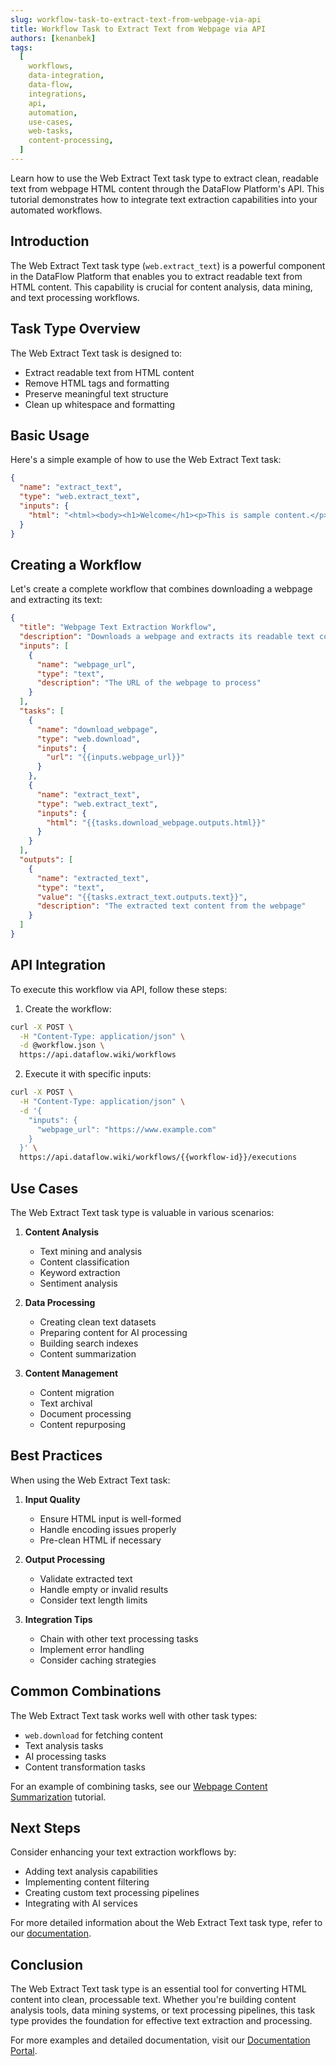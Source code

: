 ```yaml
---
slug: workflow-task-to-extract-text-from-webpage-via-api
title: Workflow Task to Extract Text from Webpage via API
authors: [kenanbek]
tags:
  [
    workflows,
    data-integration,
    data-flow,
    integrations,
    api,
    automation,
    use-cases,
    web-tasks,
    content-processing,
  ]
---
```


Learn how to use the Web Extract Text task type to extract clean, readable text from webpage HTML content through the DataFlow Platform's API. This tutorial demonstrates how to integrate text extraction capabilities into your automated workflows.

<!-- truncate -->

## Introduction

The Web Extract Text task type (`web.extract_text`) is a powerful component in the DataFlow Platform that enables you to extract readable text from HTML content. This capability is crucial for content analysis, data mining, and text processing workflows.

## Task Type Overview

The Web Extract Text task is designed to:

- Extract readable text from HTML content
- Remove HTML tags and formatting
- Preserve meaningful text structure
- Clean up whitespace and formatting

## Basic Usage

Here's a simple example of how to use the Web Extract Text task:

```json
{
  "name": "extract_text",
  "type": "web.extract_text",
  "inputs": {
    "html": "<html><body><h1>Welcome</h1><p>This is sample content.</p></body></html>"
  }
}
```

## Creating a Workflow

Let's create a complete workflow that combines downloading a webpage and extracting its text:

```json
{
  "title": "Webpage Text Extraction Workflow",
  "description": "Downloads a webpage and extracts its readable text content",
  "inputs": [
    {
      "name": "webpage_url",
      "type": "text",
      "description": "The URL of the webpage to process"
    }
  ],
  "tasks": [
    {
      "name": "download_webpage",
      "type": "web.download",
      "inputs": {
        "url": "{{inputs.webpage_url}}"
      }
    },
    {
      "name": "extract_text",
      "type": "web.extract_text",
      "inputs": {
        "html": "{{tasks.download_webpage.outputs.html}}"
      }
    }
  ],
  "outputs": [
    {
      "name": "extracted_text",
      "type": "text",
      "value": "{{tasks.extract_text.outputs.text}}",
      "description": "The extracted text content from the webpage"
    }
  ]
}
```

## API Integration

To execute this workflow via API, follow these steps:

1. Create the workflow:

```bash
curl -X POST \
  -H "Content-Type: application/json" \
  -d @workflow.json \
  https://api.dataflow.wiki/workflows
```

2. Execute it with specific inputs:

```bash
curl -X POST \
  -H "Content-Type: application/json" \
  -d '{
    "inputs": {
      "webpage_url": "https://www.example.com"
    }
  }' \
  https://api.dataflow.wiki/workflows/{{workflow-id}}/executions
```

## Use Cases

The Web Extract Text task type is valuable in various scenarios:

1. **Content Analysis**

   - Text mining and analysis
   - Content classification
   - Keyword extraction
   - Sentiment analysis

2. **Data Processing**

   - Creating clean text datasets
   - Preparing content for AI processing
   - Building search indexes
   - Content summarization

3. **Content Management**
   - Content migration
   - Text archival
   - Document processing
   - Content repurposing

## Best Practices

When using the Web Extract Text task:

1. **Input Quality**

   - Ensure HTML input is well-formed
   - Handle encoding issues properly
   - Pre-clean HTML if necessary

2. **Output Processing**

   - Validate extracted text
   - Handle empty or invalid results
   - Consider text length limits

3. **Integration Tips**
   - Chain with other text processing tasks
   - Implement error handling
   - Consider caching strategies

## Common Combinations

The Web Extract Text task works well with other task types:

- `web.download` for fetching content
- Text analysis tasks
- AI processing tasks
- Content transformation tasks

For an example of combining tasks, see our [Webpage Content Summarization](/blog/workflow-to-summarize-webpage-content-via-api) tutorial.

## Next Steps

Consider enhancing your text extraction workflows by:

- Adding text analysis capabilities
- Implementing content filtering
- Creating custom text processing pipelines
- Integrating with AI services

For more detailed information about the Web Extract Text task type, refer to our [documentation](/docs/task-types/web-extract-text).

## Conclusion

The Web Extract Text task type is an essential tool for converting HTML content into clean, processable text. Whether you're building content analysis tools, data mining systems, or text processing pipelines, this task type provides the foundation for effective text extraction and processing.

For more examples and detailed documentation, visit our [Documentation Portal](/docs).
